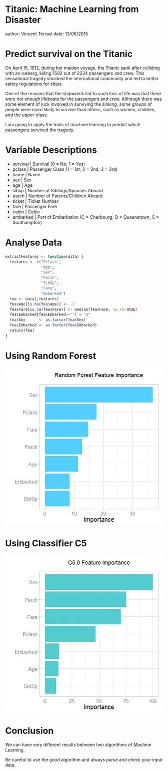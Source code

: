Titanic: Machine Learning from Disaster
========================================================
author: Vincent Terrasi
date: 13/06/2015

Predict survival on the Titanic 
========================================================

On April 15, 1912, during her maiden voyage, the Titanic sank after colliding with an iceberg, killing 1502 out of 2224 passengers and crew. This sensational tragedy shocked the international community and led to better safety regulations for ships.

One of the reasons that the shipwreck led to such loss of life was that there were not enough lifeboats for the passengers and crew. Although there was some element of luck involved in surviving the sinking, some groups of people were more likely to survive than others, such as women, children, and the upper-class.

I am going to apply the tools of machine learning to predict which passengers survived the tragedy.

Variable Descriptions
========================================================

- survival | Survival (0 = No; 1 = Yes)
- pclass   | Passenger Class (1 = 1st; 2 = 2nd; 3 = 3rd)
- name     | Name
- sex      | Sex
- age      | Age
- sibsp    | Number of Siblings/Spouses Aboard
- parch    | Number of Parents/Children Aboard
- ticket   | Ticket Number
- fare     | Passenger Fare
- cabin    | Cabin
- embarked | Port of Embarkation (C = Cherbourg; Q = Queenstown; S = Southampton)

Analyse Data
========================================================




```r
extractFeatures <- function(data) {
  features <- c("Pclass",
                "Age",
                "Sex",
                "Parch",
                "SibSp",
                "Fare",
                "Embarked")
  fea <- data[,features]
  fea$Age[is.na(fea$Age)] <- -1
  fea$Fare[is.na(fea$Fare)] <- median(fea$Fare, na.rm=TRUE)
  fea$Embarked[fea$Embarked==""] = "S"
  fea$Sex      <- as.factor(fea$Sex)
  fea$Embarked <- as.factor(fea$Embarked)
  return(fea)
}
```

Using Random Forest
========================================================

![plot of chunk unnamed-chunk-3](slides-figure/unnamed-chunk-3-1.png) 

Using Classifier C5
========================================================

![plot of chunk unnamed-chunk-4](slides-figure/unnamed-chunk-4-1.png) 

Conclusion
========================================================
We can have very different results between two algorithms of Machine Learning.

Be careful to use the good algorithm and always parse and check your input data.

